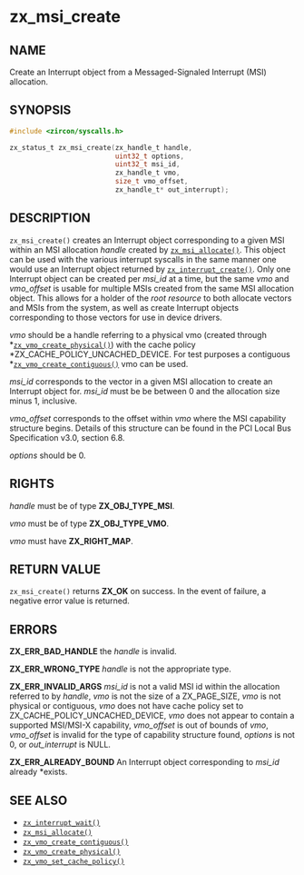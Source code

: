 # zx_msi_create

## NAME

<!-- Updated by update-docs-from-fidl, do not edit. -->

Create an Interrupt object from a Messaged-Signaled Interrupt (MSI) allocation.

## SYNOPSIS

<!-- Updated by update-docs-from-fidl, do not edit. -->

```c
#include <zircon/syscalls.h>

zx_status_t zx_msi_create(zx_handle_t handle,
                          uint32_t options,
                          uint32_t msi_id,
                          zx_handle_t vmo,
                          size_t vmo_offset,
                          zx_handle_t* out_interrupt);
```

## DESCRIPTION

`zx_msi_create()` creates an Interrupt object corresponding to a given MSI
within an MSI allocation *handle* created by [`zx_msi_allocate()`]. This
object can be used with the various interrupt syscalls in the same manner one
would use an Interrupt object returned by [`zx_interrupt_create()`]. Only one
Interrupt object can be created per *msi_id* at a time, but the same *vmo* and
*vmo_offset* is usable for multiple MSIs created from the same MSI allocation
object. This allows for a holder of the *root resource* to both allocate vectors
and MSIs from the system, as well as create Interrupt objects corresponding to
those vectors for use in device drivers.

*vmo* should be a handle referring to a physical vmo (created through
*[`zx_vmo_create_physical()`]) with the cache policy
*ZX_CACHE_POLICY_UNCACHED_DEVICE. For test purposes a contiguous
*[`zx_vmo_create_contiguous()`] vmo can be used.

*msi_id* corresponds to the vector in a given MSI allocation to create an Interrupt
object for. *msi_id* must be be between 0 and the allocation size minus 1, inclusive.

*vmo_offset* corresponds to the offset within *vmo* where the MSI capability
structure begins. Details of this structure can be found in the PCI Local Bus
Specification v3.0, section 6.8.

*options* should be 0.


## RIGHTS

<!-- Updated by update-docs-from-fidl, do not edit. -->

*handle* must be of type **ZX_OBJ_TYPE_MSI**.

*vmo* must be of type **ZX_OBJ_TYPE_VMO**.

*vmo* must have **ZX_RIGHT_MAP**.

## RETURN VALUE

`zx_msi_create()` returns **ZX_OK** on success. In the event of failure, a
negative error value is returned.

## ERRORS

**ZX_ERR_BAD_HANDLE** the *handle* is invalid.

**ZX_ERR_WRONG_TYPE** *handle* is not the appropriate type.

**ZX_ERR_INVALID_ARGS** *msi_id* is not a valid MSI id within the allocation
referred to by *handle*, *vmo* is not the size of a ZX_PAGE_SIZE, *vmo* is
not physical or contiguous, *vmo* does not have cache policy set to
ZX_CACHE_POLICY_UNCACHED_DEVICE, *vmo* does not appear to contain a supported
MSI/MSI-X capability, *vmo_offset* is out of bounds of *vmo*, *vmo_offset* is
invalid for the type of capability structure found, *options* is not 0, or
*out_interrupt* is NULL.

**ZX_ERR_ALREADY_BOUND** An Interrupt object corresponding to *msi_id* already
*exists.

## SEE ALSO

 - [`zx_interrupt_wait()`]
 - [`zx_msi_allocate()`]
 - [`zx_vmo_create_contiguous()`]
 - [`zx_vmo_create_physical()`]
 - [`zx_vmo_set_cache_policy()`]

<!-- References updated by update-docs-from-fidl, do not edit. -->

[`zx_interrupt_create()`]: interrupt_create.md
[`zx_interrupt_wait()`]: interrupt_wait.md
[`zx_msi_allocate()`]: msi_allocate.md
[`zx_vmo_create_contiguous()`]: vmo_create_contiguous.md
[`zx_vmo_create_physical()`]: vmo_create_physical.md
[`zx_vmo_set_cache_policy()`]: vmo_set_cache_policy.md
